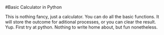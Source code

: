 #Basic Calculator in Python

This is nothing fancy, just a calculator.
You can do all the basic functions. It will store the outcome for aditional processes, or you can clear the result.
Yup. First try at python. Nothing to write home about, but fun nonetheless.
